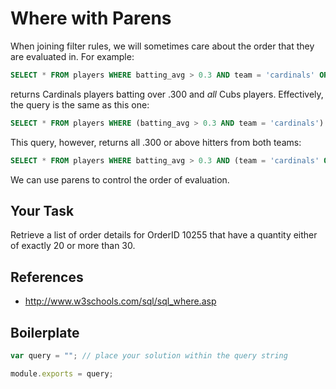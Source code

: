# Where with Parens

When joining filter rules, we will sometimes care about the order that they are evaluated in. For example:
```sql
SELECT * FROM players WHERE batting_avg > 0.3 AND team = 'cardinals' OR team = 'cubs';
```
returns Cardinals players batting over .300 and *all* Cubs players. Effectively, the query is the same as this one:
```sql
SELECT * FROM players WHERE (batting_avg > 0.3 AND team = 'cardinals') OR team = 'cubs';
```
This query, however, returns all .300 or above hitters from both teams:
```sql
SELECT * FROM players WHERE batting_avg > 0.3 AND (team = 'cardinals' OR team = 'cubs');
```
We can use parens to control the order of evaluation.

## Your Task
Retrieve a list of order details for OrderID 10255 that have a quantity either of exactly 20 or more than 30.

## References
* http://www.w3schools.com/sql/sql_where.asp

## Boilerplate

```javascript
var query = ""; // place your solution within the query string

module.exports = query;
```
